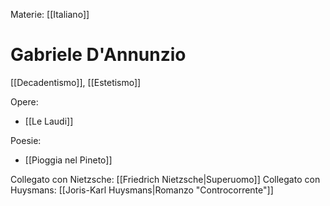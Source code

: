 Materie: [[Italiano]]

# Gabriele D'Annunzio
[[Decadentismo]], [[Estetismo]]

Opere:
- [[Le Laudi]]

Poesie:
- [[Pioggia nel Pineto]]

Collegato con Nietzsche: [[Friedrich Nietzsche|Superuomo]]
Collegato con Huysmans: [[Joris-Karl Huysmans|Romanzo "Controcorrente"]]